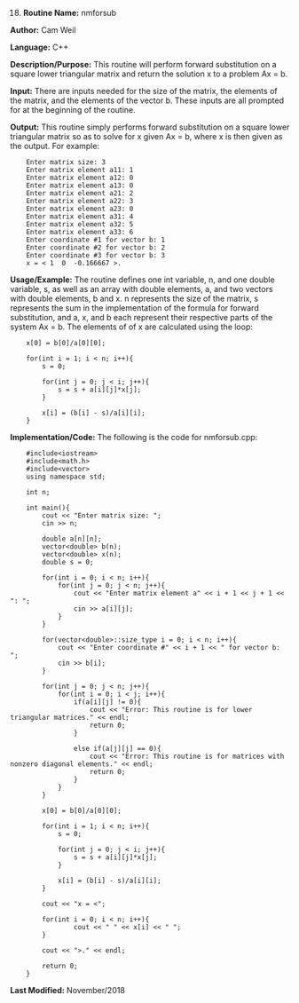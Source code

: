 18. **Routine Name:**           nmforsub

   **Author:** Cam Weil

   **Language:** C++

   **Description/Purpose:** This routine will perform forward substitution on a square lower triangular matrix and return the solution x to a problem Ax = b.
   
   **Input:** There are inputs needed for the size of the matrix, the elements of the matrix, and the elements of the vector b. These inputs are all prompted for at the beginning of the routine.

   **Output:** This routine simply performs forward substitution on a square lower triangular matrix so as to solve for x given Ax = b, where x is then given as the output. For example:
        
        Enter matrix size: 3
        Enter matrix element a11: 1
        Enter matrix element a12: 0
        Enter matrix element a13: 0
        Enter matrix element a21: 2
        Enter matrix element a22: 3
        Enter matrix element a23: 0
        Enter matrix element a31: 4
        Enter matrix element a32: 5
        Enter matrix element a33: 6
        Enter coordinate #1 for vector b: 1
        Enter coordinate #2 for vector b: 2
        Enter coordinate #3 for vector b: 3
        x = < 1  0  -0.166667 >.

   **Usage/Example:** The routine defines one int variable, n, and one double variable, s, as well as an array with double elements, a, and two vectors with double elements, b and x. n represents the size of the matrix, s represents the sum in the implementation of the formula for forward substitution, and a, x, and b each represent their respective parts of the system Ax = b. The elements of of x are calculated using the loop:
   
        x[0] = b[0]/a[0][0];
    
        for(int i = 1; i < n; i++){
            s = 0;

            for(int j = 0; j < i; j++){
                s = s + a[i][j]*x[j];
            }

            x[i] = (b[i] - s)/a[i][i];
        }

   **Implementation/Code:** The following is the code for nmforsub.cpp:

        #include<iostream>
        #include<math.h>
        #include<vector>
        using namespace std;

        int n;

        int main(){
            cout << "Enter matrix size: ";
            cin >> n;

            double a[n][n];
            vector<double> b(n);
            vector<double> x(n);
            double s = 0;

            for(int i = 0; i < n; i++){
                for(int j = 0; j < n; j++){
                    cout << "Enter matrix element a" << i + 1 << j + 1 << ": ";
                    cin >> a[i][j];
                }
            }

            for(vector<double>::size_type i = 0; i < n; i++){
                cout << "Enter coordinate #" << i + 1 << " for vector b: ";
                cin >> b[i];
            }

            for(int j = 0; j < n; j++){
                for(int i = 0; i < j; i++){
                    if(a[i][j] != 0){
                        cout << "Error: This routine is for lower triangular matrices." << endl;
                        return 0;
                    }

                    else if(a[j][j] == 0){
                        cout << "Error: This routine is for matrices with nonzero diagonal elements." << endl;
                        return 0;
                    }
                }
            }

            x[0] = b[0]/a[0][0];
    
            for(int i = 1; i < n; i++){
                s = 0;

                for(int j = 0; j < i; j++){
                    s = s + a[i][j]*x[j];
                }

                x[i] = (b[i] - s)/a[i][i];
            }

            cout << "x = <";

            for(int i = 0; i < n; i++){
                    cout << " " << x[i] << " ";
            }

            cout << ">." << endl;

            return 0;
        }

   **Last Modified:** November/2018
